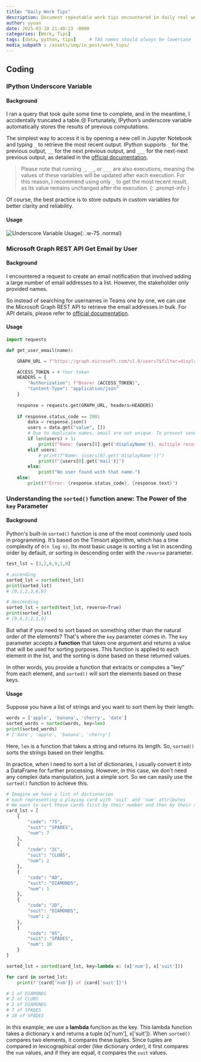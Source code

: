 ```yaml
---
title: "Daily Work Tips"
description: Document repeatable work tips encountered in daily real work, keep updating!
author: yyuan
date: 2025-03-10 21:48:13 -0600
categories: [Work, Tips]
tags: [data, python, tips]     # TAG names should always be lowercase
media_subpath : /assets/img/in_post/work_tips/
---
```


## Coding

### IPython Underscore Variable

#### Background

I ran a query that took quite some time to complete, and in the meantime, I accidentally truncated a table.😢 Fortunately, IPython’s underscore variable automatically stores the results of previous computations.

The simplest way to access it is by opening a new cell in Jupyter Notebook and typing `_` to retrieve the most recent output. IPython supports `_` for the previous output, `__` for the next previous output, and `___` for the next-next previous output, as detailed in the [official documentation](https://ipython.readthedocs.io/en/stable/interactive/reference.html#output-caching-system).

> Please note that running `_`, `__`, or `___` are also executions, meaning the values of these variables will be updated after each execution. For this reason, I recommend using only `_` to get the most recent result, as its value remains unchanged after the execution.
{: .prompt-info }

Of course, the best practice is to store outputs in custom variables for better clarity and reliability.

#### Usage
![Underscore Variable Usage](Snipaste_2025-03-11_15-46-54.png){: .w-75 .normal}

### Microsoft Graph REST API Get Email by User

#### Background

I encountered a request to create an email notification that involved adding a large number of email addresses to a list. However, the stakeholder only provided names.

So instead of searching for usernames in Teams one by one, we can use the Microsoft Graph REST API to retrieve the email addresses in bulk. For API details, please refer to [official documentation](https://learn.microsoft.com/en-us/graph/api/user-get?view=graph-rest-1.0&tabs=http).

#### Usage
```python
import requests

def get_user_email(name):

    GRAPH_URL = f"https://graph.microsoft.com/v1.0/users?$filter=displayName eq '{name}'&$select=id,displayName,mail,userPrincipalName"

    ACCESS_TOKEN = # Your token
    HEADERS = {
        "Authorization": f"Bearer {ACCESS_TOKEN}",
        "Content-Type": "application/json"
    }
    
    response = requests.get(GRAPH_URL, headers=HEADERS)
    
    if response.status_code == 200:
        data = response.json()
        users = data.get("value", [])
        # Due to duplicate names, email are not unique. To prevent sending emails to the wrong user, not return email. Can be customized
        if len(users) > 1:
            print(f"Name: {users[0].get('displayName')}, multiple records")
        elif users:
            # print(f"Name: {users[0].get('displayName')}")
            print(f"{users[0].get('mail')}")
        else:
            print("No user found with that name.")
    else:
        print(f"Error: {response.status_code}, {response.text}")

```

### Understanding the `sorted()` function anew: The Power of the `key` Parameter

#### Background

Python's built-in `sorted()` function is one of the most commonly used tools in programming. It’s based on the Timsort algorithm, which has a time complexity of `O(n log n)`. Its most basic usage is sorting a list in ascending order by default, or sorting in descending order with the `reverse` parameter.

```python
test_lst = [3,2,6,9,1,0]

# ascending
sorted_lst = sorted(test_lst)
print(sorted_lst)
# [0,1,2,3,6,9]

# descending
sorted_lst = sorted(test_lst, reverse=True)
print(sorted_lst)
# [9,6,3,2,1,0]
```

But what if you need to sort based on something other than the natural order of the elements? That's where the `key` parameter comes in. The `key` parameter accepts a **function** that takes one argument and returns a value that will be used for sorting purposes. This function is applied to each element in the list, and the sorting is done based on these returned values.

In other words, you provide a function that extracts or computes a "key" from each element, and `sorted()` will sort the elements based on these keys.

#### Usage

Suppose you have a list of strings and you want to sort them by their length:

```python
words = ['apple', 'banana', 'cherry', 'date']
sorted_words = sorted(words, key=len)
print(sorted_words)
# ['date', 'apple', 'banana', 'cherry']
```

Here, `len` is a function that takes a string and returns its length. So, `sorted()` sorts the strings based on their lengths.

In practice, when I need to sort a list of dictionaries, I usually convert it into a DataFrame for further processing. However, in this case, we don’t need any complex data manipulation, just a simple sort. So we can easily use the `sorted()` function to achieve this.

```python
# Imagine we have a list of dictionaries
# each representing a playing card with 'suit' and 'num' attributes
# We want to sort these cards first by their number and then by their suit.
card_lst = [
    {
        "code": "7S",
        "suit": "SPADES",
        "num": 7
    },
    {
        "code": "2C",
        "suit": "CLUBS",
        "num": 2
    },
    {
        "code": "AD",
        "suit": "DIAMONDS",
        "num": 1
    },
    {
        "code": "2D",
        "suit": "DIAMONDS",
        "num": 2
    },
    {
        "code": "0S",
        "suit": "SPADES",
        "num": 10
    }
]

sorted_lst = sorted(card_lst, key=lambda x: (x['num'], x['suit']))

for card in sorted_lst:
    print(f"{card['num']} of {card['suit']}")

# 1 of DIAMONDS
# 2 of CLUBS
# 2 of DIAMONDS
# 7 of SPADES
# 10 of SPADES

```
In this example, we use a **lambda** function as the key. This lambda function takes a dictionary x and returns a tuple (x['num'], x['suit']). When `sorted()` compares two elements, it compares these tuples. Since tuples are compared in lexicographical order (like dictionary order), it first compares the `num` values, and if they are equal, it compares the `suit` values.
